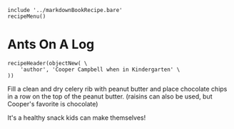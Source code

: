 ~~~ markdown-script
include '../markdownBookRecipe.bare'
recipeMenu()
~~~

# Ants On A Log

~~~ markdown-script
recipeHeader(objectNew( \
    'author', 'Cooper Campbell when in Kindergarten' \
))
~~~

Fill a clean and dry celery rib with peanut butter and place chocolate chips in a row on the top of
the peanut butter. (raisins can also be used, but Cooper's favorite is chocolate)

It's a healthy snack kids can make themselves!

